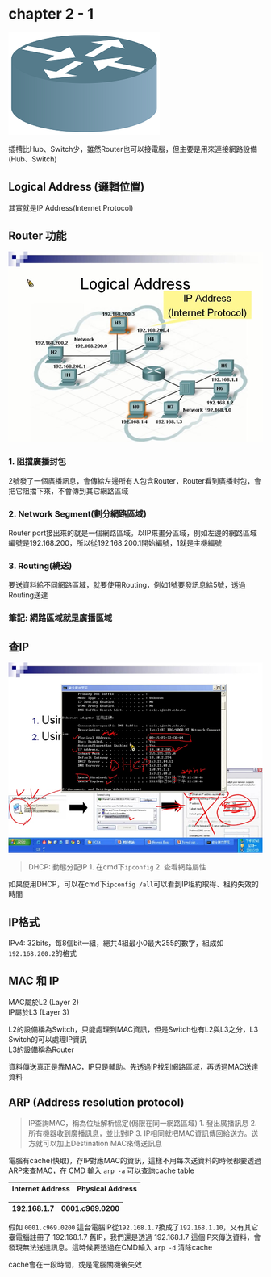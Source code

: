 # chapter 2 - 1

![router icon](../.gitbook/assets/routericon.png)

插槽比Hub、Switch少，雖然Router也可以接電腦，但主要是用來連接網路設備\(Hub、Switch\)

## Logical Address \(邏輯位置\)

其實就是IP Address\(Internet Protocol\)

## Router 功能

![router function](../.gitbook/assets/routerfunction.jpg)

### 1. 阻擋廣播封包

2號發了一個廣播訊息，會傳給左邊所有人包含Router，Router看到廣播封包，會把它阻擋下來，不會傳到其它網路區域

### 2. Network Segment\(劃分網路區域\)

Router port接出來的就是一個網路區域。以IP來畫分區域，例如左邊的網路區域編號是192.168.200，所以從192.168.200.1開始編號，1就是主機編號

### 3. Routing\(繞送\)

要送資料給不同網路區域，就要使用Routing，例如1號要發訊息給5號，透過Routing送達

### 筆記: 網路區域就是廣播區域

## 查IP

![IP](../.gitbook/assets/ip.jpg)

> DHCP: 動態分配IP 1. 在cmd下`ipconfig` 2. 查看網路屬性

如果使用DHCP，可以在cmd下`ipconfig /all`可以看到IP租約取得、租約失效的時間

## IP格式

IPv4: 32bits，每8個bit一組，總共4組最小0最大255的數字，組成如`192.168.200.2`的格式

## MAC 和 IP

MAC屬於L2 \(Layer 2\)  
 IP屬於L3 \(Layer 3\)

L2的設備稱為Switch，只能處理到MAC資訊，但是Switch也有L2與L3之分，L3 Switch的可以處理IP資訊  
 L3的設備稱為Router

資料傳送真正是靠MAC，IP只是輔助。先透過IP找到網路區域，再透過MAC送達資料

## ARP \(Address resolution protocol\)

> IP查詢MAC，稱為位址解析協定\(侷限在同一網路區域\) 1. 發出廣播訊息 2. 所有機器收到廣播訊息，並比對IP 3. IP相同就把MAC資訊傳回給送方。送方就可以加上Destination MAC來傳送訊息

電腦有cache\(快取\)，存IP對應MAC的資訊，這樣不用每次送資料的時候都要透過ARP來查MAC，在 CMD 輸入 `arp -a` 可以查詢cache table

| Internet Address | Physical Address |
| :--- | :--- |


| 192.168.1.7 | 0001.c969.0200 |
| :--- | :--- |


假如 `0001.c969.0200` 這台電腦IP從`192.168.1.7`換成了`192.168.1.10`，又有其它臺電腦註冊了 192.168.1.7 舊IP，我們還是透過 192.168.1.7 這個IP來傳送資料，會發現無法送達訊息。這時候要透過在CMD輸入 `arp -d` 清除cache

cache會在一段時間，或是電腦關機後失效

